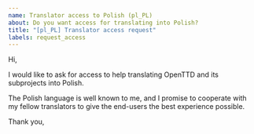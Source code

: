 ```yaml
---
name: Translator access to Polish (pl_PL)
about: Do you want access for translating into Polish?
title: "[pl_PL] Translator access request"
labels: request_access
---
```


<!-- translator: pl_PL -->
<!-- Please do not edit the header of this template. If you have something to add, do this at the end. -->

Hi,

I would like to ask for access to help translating OpenTTD and its subprojects into Polish.

The Polish language is well known to me, and I promise to cooperate with my fellow translators to give the end-users the best experience possible.

<!-- DO NOT modify anything above this line; feel free to add a personal touch below this line -->

Thank you,
